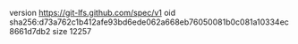 version https://git-lfs.github.com/spec/v1
oid sha256:d73a762c1b412afe93bd6ede062a668eb76050081b0c081a10334ec8661d7db2
size 12257
